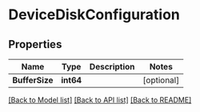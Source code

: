 # DeviceDiskConfiguration

## Properties

Name | Type | Description | Notes
------------ | ------------- | ------------- | -------------
**BufferSize** | **int64** |  | [optional] 

[[Back to Model list]](../README.md#documentation-for-models) [[Back to API list]](../README.md#documentation-for-api-endpoints) [[Back to README]](../README.md)


